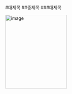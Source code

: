 #대제목
##중제목
###대제목

<img width="194" height="232" alt="image" src="https://github.com/user-attachments/assets/b8b77ec4-bf1c-4753-8fcb-fd58cbb6c846" />
